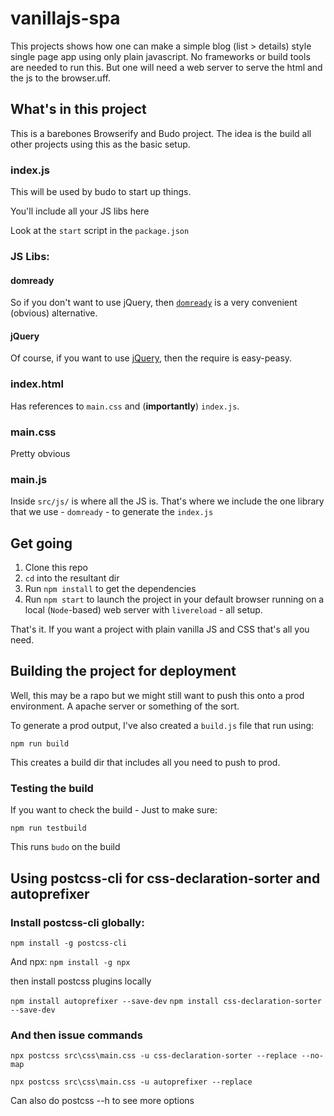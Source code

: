 # vanillajs-spa
This projects shows how one can make a simple blog (list > details) style single page app using only plain javascript.
No frameworks or build tools are needed to run this.
But one will need a web server to serve the html and the js to the browser.uff.

## What's in this project
This is a barebones Browserify and Budo project. The idea is the build all other projects using this as the basic setup.

### index.js
This will be used by budo to start up things.

You'll include all your JS libs here

Look at the `start` script in the `package.json`

### JS Libs:
#### domready
So if you don't want to use jQuery, then [`domready`](https://www.npmjs.com/package/domready) is a very convenient (obvious) alternative.

#### jQuery
Of course, if you want to use [jQuery](https://www.npmjs.com/package/jquery), then the require is easy-peasy. 

### index.html
Has references to `main.css` and (**importantly**) `index.js`.

### main.css
Pretty obvious

### main.js
Inside `src/js/` is where all the JS is. That's where we include the one library that we use - `domready` - to generate the `index.js`

## Get going
1. Clone this repo
2. `cd` into the resultant dir
3. Run `npm install` to get the dependencies
4. Run `npm start` to launch the project in your default browser running on a local (`Node`-based) web server with `livereload` - all setup.

That's it. If you want a project with plain vanilla JS and CSS that's all you need.

## Building the project for deployment
Well, this may be a rapo but we might still want to push this onto a prod environment. A apache server or something of the sort.

To generate a prod output, I've also created a `build.js` file that run using:
```
npm run build
```
This creates a build dir that includes all you need to push to prod.
### Testing the build
If you want to check the build - Just to make sure:
```
npm run testbuild
```
This runs `budo` on the build

## Using postcss-cli for css-declaration-sorter and autoprefixer

### Install postcss-cli globally:
`npm install -g postcss-cli`

And npx:
`npm install -g npx`

then install postcss plugins locally 

`npm install autoprefixer --save-dev`
`npm install css-declaration-sorter --save-dev`

### And then issue commands 
`npx postcss src\css\main.css -u css-declaration-sorter --replace --no-map`

`npx postcss src\css\main.css -u autoprefixer --replace`

Can also do postcss --h to see more options

